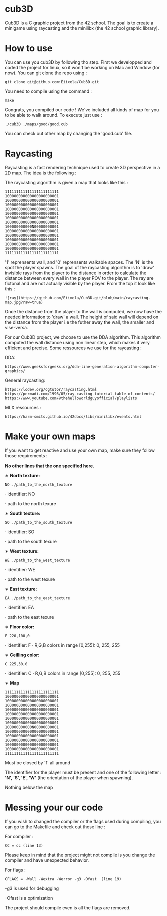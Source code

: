 
# cub3D

Cub3D is a C graphic project from the 42 school. The goal is to create a minigame 
using raycasting and the minilibx (the 42 school graphic library).

# How to use 

You can use you cub3D by following tho step. 
First we developped and coded the project for linux, so it won't be working on Mac and Window (for now). You can git clone the repo using :

    git clone git@github.com:Eiixela/Cub3D.git

You need to compile using the command :

    make

Congrats, you compiled our code ! We've included all kinds of map for you to be able to walk around. To execute just use :

    ./cub3D ./maps/good/good.cub

You can check out other map by changing the 'good.cub' file.

# Raycasting

Raycasting is a fast rendering technique used to create 3D perspective in a 2D map.
The idea is the following :

The raycasting algorithm is given a map that looks like this :

    111111111111111111111111
    100000000000000000000001
    100000000000000000000001
    100000000000000000000001
    100000000000000000000001
    100000000000000000000001
    100000000000000000000001
    100000000000000000000001
    100000000000N00000000001
    100000000000000000000001
    100000000000000000000001
    100000000000000000000001
    100000000000000000000001
    100000000000000000000001
    111111111111111111111111

'1' reprensents wall, and '0' reprensents walkable spaces. The 'N' is the spot the player spawns. The goal of the raycasting algorithm is to 'draw' invisible rays from the player to the distance in order to calculate the distance between every wall in the player POV to the player.
The ray are fictonal and are not actually visible by the player. From the top it look like this :

    ![ray](https://github.com/Eiixela/Cub3D.git/blob/main/raycasting-map.jpg?raw=true)

Once the distance from the player to the wall is computed, we now have the needed information to 'draw' a wall. The height of said wall will depend on the distance from the player i.e the futher away the wall, the smaller and vise-versa.

For our Cub3D project, we choose to use the DDA algorithm. This algorithm computed the wall distance using non linear step, which makes it very efficient and precise.
Some ressources we use for the raycasting :

DDA: 
    
    https://www.geeksforgeeks.org/dda-line-generation-algorithm-computer-graphics/ 
    
General raycasting:
    
    https://lodev.org/cgtutor/raycasting.html
    https://permadi.com/1996/05/ray-casting-tutorial-table-of-contents/
    https://www.youtube.com/@thehelloworldguyofficial/playlists

MLX ressources :

    https://harm-smits.github.io/42docs/libs/minilibx/events.html

# Make your own maps

If you want to get reactive and use your own map, make sure they follow those requirements :

 **No other lines that the one specified here.**

∗ **North texture:**

    NO ./path_to_the_north_texture
· identifier: NO

· path to the north texure

∗ **South texture:**
    
    SO ./path_to_the_south_texture
· identifier: SO

· path to the south texure

∗ **West texture:**

    WE ./path_to_the_west_texture
· identifier: WE

· path to the west texure

∗ **East texture:**

    EA ./path_to_the_east_texture
· identifier: EA

· path to the east texure

∗ **Floor color:**

    F 220,100,0
· identifier: F
· R,G,B colors in range [0,255]: 0, 255, 255

∗ **Ceilling color:**

    C 225,30,0
· identifier: C
· R,G,B colors in range [0,255]: 0, 255, 255

∗ **Map**

    111111111111111111111111
    100000000000000000000001
    100000000000000000000001
    100000000000000000000001
    100000000000000000000001
    100000000000000000000001
    100000000000000000000001
    100000000000000000000001
    100000000000N00000000001
    100000000000000000000001
    100000000000000000000001
    100000000000000000000001
    100000000000000000000001
    100000000000000000000001
    111111111111111111111111

Must be closed by '1' all around

The identifier for the player must be present and one of the following letter : **'N', 'S', 'E', 'W'** (the orientation of the player when spawning).

Nothing below the map 

# Messing your our code

If you wish to changed the compiler or the flags used during compiling, you can go to the Makefile and check out those line :

For compiler :

    CC = cc (line 13)

Please keep in mind that the project might not compile is you change the compiler and have unexpected behavior.

For flags :

    CFLAGS = -Wall -Wextra -Werror -g3 -Ofast  (line 19) 

-g3 is used for debugging

-Ofast is a optimization

The project should compile even is all the flags are removed.
